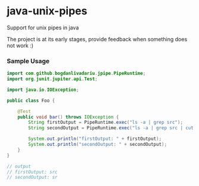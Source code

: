 # java-unix-pipes
Support for unix pipes in java

The project is at its early stages, provide feedback when something does not work :)

### Sample Usage
```java
import com.github.bogdanlivadariu.jpipe.PipeRuntime;
import org.junit.jupiter.api.Test;

import java.io.IOException;

public class Foo {

    @Test
    public void bar() throws IOException {
        String firstOutput = PipeRuntime.exec("ls -a | grep src");
        String secondOutput = PipeRuntime.exec("ls -a | grep src | cut -c1-2");

        System.out.println("firstOutput: " + firstOutput);
        System.out.println("secondOutput: " + secondOutput);
    }
}

// output
// firstOutput: src
// secondOutput: sr
```
